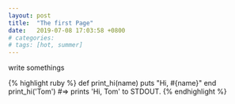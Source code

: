 ```yaml
---
layout: post
title:  "The first Page"
date:   2019-07-08 17:03:58 +0800
# categories: 
# tags: [hot, summer]
---
```

write somethings

{% highlight ruby %}
def print_hi(name)
  puts "Hi, #{name}"
end
print_hi('Tom')
#=> prints 'Hi, Tom' to STDOUT.
{% endhighlight %}
